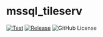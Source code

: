 # mssql_tileserv

[![Test](https://github.com/YuChunTsao/mssql_tileserv/actions/workflows/Test.yml/badge.svg)](https://github.com/YuChunTsao/mssql_tileserv/actions/workflows/Test.yml)
[![Release](https://github.com/YuChunTsao/mssql_tileserv/actions/workflows/Release.yml/badge.svg)](https://github.com/YuChunTsao/mssql_tileserv/actions/workflows/Release.yml)
![GitHub License](https://img.shields.io/github/license/YuChunTsao/mssql_tileserv)

